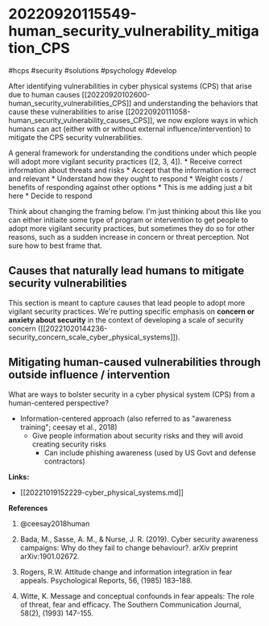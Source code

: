 # 20220920115549-human_security_vulnerability_mitigation_CPS

#hcps #security #solutions #psychology #develop

After identifying vulnerabilities in cyber physical systems (CPS) that arise
due to human causes [[20220920102600-human_security_vulnerabilities_CPS]] and
understanding the behaviors that cause these vulnerabilities to arise
[[20220920111058-human_security_vulnerability_causes_CPS]], we now explore ways
in which humans can act (either with or without external
influence/intervention) to mitigate the CPS security vulnerabilities.


A general framework for understanding the conditions under which people will
adopt more vigilant security practices ([2, 3, 4]).
	* Receive correct information about threats and risks
	* Accept that the information is correct and relevant
	* Understand how they ought to respond
	* Weight costs / benefits of responding against other options
		* This is me adding just a bit here
	* Decide to respond


Think about changing the framing below. I'm just thinking about this like you
can either initiaite some type of program or intervention to get people to
adopt more vigilant security practices, but sometimes they do so for other
reasons, such as a sudden increase in concern or threat perception. Not sure
how to best frame that.


## Causes that naturally lead humans to mitigate security vulnerabilities

This section is meant to capture causes that lead people to adopt more
vigilant security practices. We're putting specific emphasis on **concern or
anxiety about security** in the context of developing a scale of security
concern ([[20221020144236-security_concern_scale_cyber_physical_systems]]). 






## Mitigating human-caused vulnerabilities through outside influence / intervention

What are ways to bolster security in a cyber physical system (CPS) from a human-centered
perspective?

* Information-centered approach (also referred to as "awareness training"; ceesay et al., 2018)
    * Give people information about security risks and they will avoid creating security
        risks
        * Can include phishing awareness (used by US Govt and defense contractors)

**Links:**

* [[20221019152229-cyber_physical_systems.md]]

**References**

1. @ceesay2018human

2. Bada, M., Sasse, A. M., & Nurse, J. R. (2019). Cyber security awareness campaigns: Why do they fail to change behaviour?. arXiv preprint arXiv:1901.02672.

3. Rogers, R.W. Attitude change and information integration in fear appeals. Psychological Reports, 56, (1985)
183–188.

4. Witte, K. Message and conceptual confounds in fear appeals: The role of
threat, fear and efficacy. The Southern Communication Journal, 58(2), (1993)
147-155.

